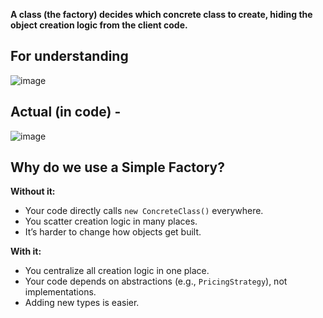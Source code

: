 **A class (the factory) decides which concrete class to create, hiding the object creation logic from the client code.**
  
## For understanding

![image](https://github.com/user-attachments/assets/a3a6cf4a-03b4-4b0d-a389-52e3ba64dd47)

## Actual (in code) -

![image](https://github.com/user-attachments/assets/87bda3c5-502b-4a50-be2e-e3bf8735fdfa)


## Why do we use a Simple Factory?

**Without it:**

- Your code directly calls `new ConcreteClass()` everywhere.
- You scatter creation logic in many places.
- It’s harder to change how objects get built.

**With it:**

- You centralize all creation logic in one place.
- Your code depends on abstractions (e.g., `PricingStrategy`), not implementations.
- Adding new types is easier.


